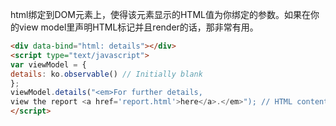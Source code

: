 html绑定到DOM元素上，使得该元素显示的HTML值为你绑定的参数。如果在你的view model里声明HTML标记并且render的话，那非常有用。

```html
<div data-bind="html: details"></div> 
<script type="text/javascript">
var viewModel = {        
details: ko.observable() // Initially blank    
};    
viewModel.details("<em>For further details, 
view the report <a href='report.html'>here</a>.</em>"); // HTML content appears
</script>

```


